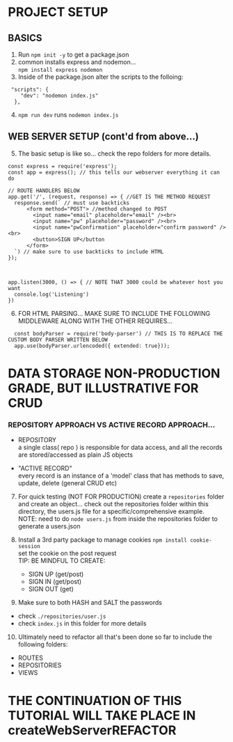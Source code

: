 # PROJECT SETUP

## BASICS
1) Run `npm init -y` to get a package.json
2) common installs express and nodemon...  
  `npm install express nodemon` 
3) Inside of the package.json alter the scripts to the folloing:
```
 "scripts": {
    "dev": "nodemon index.js"
  },
```  
4) `npm run dev` runs `nodemon index.js`

## WEB SERVER SETUP (cont'd from above...)

5) The basic setup is like so...  check the repo folders for more details.
```
const express = require('express');
const app = express(); // this tells our webserver everything it can do

// ROUTE HANDLERS BELOW
app.get('/', (request, response) => { //GET IS THE METHOD REQUEST
  response.send(` // must use backticks
      <form method="POST"> //method changed to POST 
        <input name="email" placeholder="email" /><br>
        <input name="pw" placeholder="password" /><br>
        <input name="pwConfirmation" placeholder="confirm password" /><br>
        <button>SIGN UP</button
      </form>
  `) // make sure to use backticks to include HTML
});



app.listen(3000, () => { // NOTE THAT 3000 could be whatever host you want
  console.log('Listening')
})
```

6) FOR HTML PARSING... MAKE SURE TO INCLUDE THE FOLLOWING MIDDLEWARE ALONG WITH THE OTHER REQUIRES...
```
  const bodyParser = require('body-parser') // THIS IS TO REPLACE THE CUSTOM BODY PARSER WRITTEN BELOW
  app.use(bodyParser.urlencoded({ extended: true}));
```

# DATA STORAGE NON-PRODUCTION GRADE, BUT ILLUSTRATIVE FOR CRUD

### REPOSITORY APPROACH VS ACTIVE RECORD APPROACH...
* REPOSITORY  
  a single class( repo ) is responsible for data access, and all the records are stored/accessed as plain JS objects

* "ACTIVE RECORD"  
  every record is an instance of a 'model' class that has methods to save, update, delete (general CRUD etc)

7) For quick testing (NOT FOR PRODUCTION) create a `repositories` folder and create an object... check out the repositories folder within this directory, the users.js file for a specific/comprehensive example.  
  NOTE: need to do `node users.js` from inside the repositories folder to generate a users.json

8) Install a 3rd party package to manage cookies `npm install cookie-session`  
  set the cookie on the post request  
  TIP: BE MINDFUL TO CREATE:
    * SIGN UP (get/post) 
    * SIGN IN (get/post)
    * SIGN OUT (get)

9) Make sure to both HASH and SALT the passwords  
  * check `./repositories/user.js`
  * check `index.js` in this folder for more details

10) Ultimately need to refactor all that's been done so far to include the following folders:  
  - ROUTES  
  - REPOSITORIES  
  - VIEWS

# THE CONTINUATION OF THIS TUTORIAL WILL TAKE PLACE IN createWebServerREFACTOR